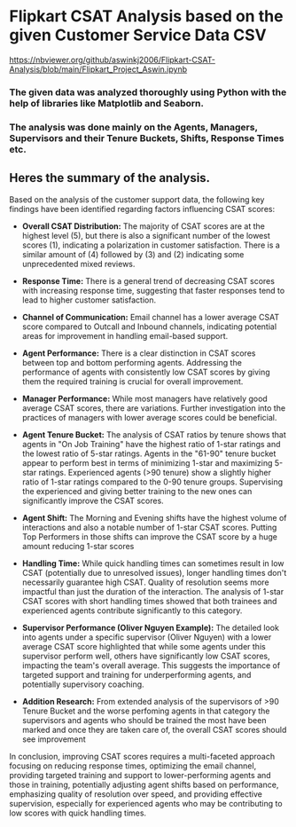 # Flipkart CSAT Analysis based on the given Customer Service Data CSV

<https://nbviewer.org/github/aswinkj2006/Flipkart-CSAT-Analysis/blob/main/Flipkart_Project_Aswin.ipynb>

### The given data was analyzed thoroughly using Python with the help of libraries like Matplotlib and Seaborn. 
### The analysis was done mainly on the Agents, Managers, Supervisors and their Tenure Buckets, Shifts, Response Times etc.

## Heres the summary of the analysis.

Based on the analysis of the customer support data, the following key findings have been identified regarding factors influencing CSAT scores:

*   **Overall CSAT Distribution:** The majority of CSAT scores are at the highest level (5), but there is also a significant number of the lowest scores (1), indicating a polarization in customer satisfaction. There is a similar amount of (4) followed by (3) and (2) indicating some unprecedented mixed reviews.

*   **Response Time:** There is a general trend of decreasing CSAT scores with increasing response time, suggesting that faster responses tend to lead to higher customer satisfaction.

*   **Channel of Communication:** Email channel has a lower average CSAT score compared to Outcall and Inbound channels, indicating potential areas for improvement in handling email-based support.

*   **Agent Performance:** There is a clear distinction in CSAT scores between top and bottom performing agents. Addressing the performance of agents with consistently low CSAT scores by giving them the required training is crucial for overall improvement.

*   **Manager Performance:** While most managers have relatively good average CSAT scores, there are variations. Further investigation into the practices of managers with lower average scores could be beneficial.

*   **Agent Tenure Bucket:** The analysis of CSAT ratios by tenure shows that agents in "On Job Training" have the highest ratio of 1-star ratings and the lowest ratio of 5-star ratings. Agents in the "61-90" tenure bucket appear to perform best in terms of minimizing 1-star and maximizing 5-star ratings. Experienced agents (>90 tenure) show a slightly higher ratio of 1-star ratings compared to the 0-90 tenure groups. Supervising the experienced and giving better training to the new ones can significantly improve the CSAT scores.

*   **Agent Shift:** The Morning and Evening shifts have the highest volume of interactions and also a notable number of 1-star CSAT scores. Putting Top Performers in those shifts can improve the CSAT score by a huge amount reducing 1-star scores

*   **Handling Time:** While quick handling times can sometimes result in low CSAT (potentially due to unresolved issues), longer handling times don't necessarily guarantee high CSAT. Quality of resolution seems more impactful than just the duration of the interaction. The analysis of 1-star CSAT scores with short handling times showed that both trainees and experienced agents contribute significantly to this category.

*   **Supervisor Performance (Oliver Nguyen Example):** The detailed look into agents under a specific supervisor (Oliver Nguyen) with a lower average CSAT score highlighted that while some agents under this supervisor perform well, others have significantly low CSAT scores, impacting the team's overall average. This suggests the importance of targeted support and training for underperforming agents, and potentially supervisory coaching.


*   **Addition Research:** From extended analysis of the supervisors of >90 Tenure Bucket and the worse perfoming agents in that category the supervisors and agents who should be trained the most have been marked and once they are taken care of, the overall CSAT scores should see improvement

In conclusion, improving CSAT scores requires a multi-faceted approach focusing on reducing response times, optimizing the email channel, providing targeted training and support to lower-performing agents and those in training, potentially adjusting agent shifts based on performance, emphasizing quality of resolution over speed, and providing effective supervision, especially for experienced agents who may be contributing to low scores with quick handling times.
